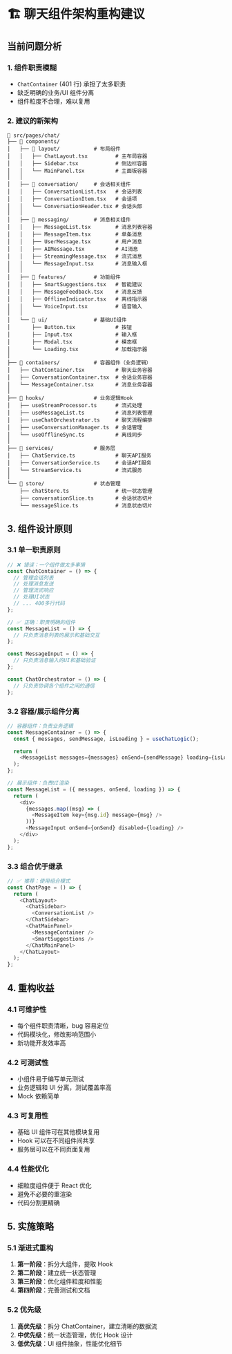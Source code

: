 # 🏗️ 聊天组件架构重构建议

## 当前问题分析

### 1. 组件职责模糊

- `ChatContainer` (401 行) 承担了太多职责
- 缺乏明确的业务/UI 组件分离
- 组件粒度不合理，难以复用

### 2. 建议的新架构

```
📁 src/pages/chat/
├── 📁 components/
│   ├── 📁 layout/           # 布局组件
│   │   ├── ChatLayout.tsx         # 主布局容器
│   │   ├── Sidebar.tsx            # 侧边栏容器
│   │   └── MainPanel.tsx          # 主面板容器
│   │
│   ├── 📁 conversation/     # 会话相关组件
│   │   ├── ConversationList.tsx   # 会话列表
│   │   ├── ConversationItem.tsx   # 会话项
│   │   └── ConversationHeader.tsx # 会话头部
│   │
│   ├── 📁 messaging/        # 消息相关组件
│   │   ├── MessageList.tsx        # 消息列表容器
│   │   ├── MessageItem.tsx        # 单条消息
│   │   ├── UserMessage.tsx        # 用户消息
│   │   ├── AIMessage.tsx          # AI消息
│   │   ├── StreamingMessage.tsx   # 流式消息
│   │   └── MessageInput.tsx       # 消息输入框
│   │
│   ├── 📁 features/         # 功能组件
│   │   ├── SmartSuggestions.tsx   # 智能建议
│   │   ├── MessageFeedback.tsx    # 消息反馈
│   │   ├── OfflineIndicator.tsx   # 离线指示器
│   │   └── VoiceInput.tsx         # 语音输入
│   │
│   └── 📁 ui/               # 基础UI组件
│       ├── Button.tsx             # 按钮
│       ├── Input.tsx              # 输入框
│       ├── Modal.tsx              # 模态框
│       └── Loading.tsx            # 加载指示器
│
├── 📁 containers/           # 容器组件（业务逻辑）
│   ├── ChatContainer.tsx          # 聊天业务容器
│   ├── ConversationContainer.tsx  # 会话业务容器
│   └── MessageContainer.tsx       # 消息业务容器
│
├── 📁 hooks/                # 业务逻辑Hook
│   ├── useStreamProcessor.ts      # 流式处理
│   ├── useMessageList.ts          # 消息列表管理
│   ├── useChatOrchestrator.ts     # 聊天流程编排
│   ├── useConversationManager.ts  # 会话管理
│   └── useOfflineSync.ts          # 离线同步
│
├── 📁 services/             # 服务层
│   ├── ChatService.ts             # 聊天API服务
│   ├── ConversationService.ts     # 会话API服务
│   └── StreamService.ts           # 流式服务
│
└── 📁 store/                # 状态管理
    ├── chatStore.ts               # 统一状态管理
    ├── conversationSlice.ts       # 会话状态切片
    └── messageSlice.ts            # 消息状态切片
```

## 3. 组件设计原则

### 3.1 单一职责原则

```typescript
// ❌ 错误：一个组件做太多事情
const ChatContainer = () => {
  // 管理会话列表
  // 处理消息发送
  // 管理流式响应
  // 处理UI状态
  // ... 400多行代码
};

// ✅ 正确：职责明确的组件
const MessageList = () => {
  // 只负责消息列表的展示和基础交互
};

const MessageInput = () => {
  // 只负责消息输入的UI和基础验证
};

const ChatOrchestrator = () => {
  // 只负责协调各个组件之间的通信
};
```

### 3.2 容器/展示组件分离

```typescript
// 容器组件：负责业务逻辑
const MessageContainer = () => {
  const { messages, sendMessage, isLoading } = useChatLogic();

  return (
    <MessageList messages={messages} onSend={sendMessage} loading={isLoading} />
  );
};

// 展示组件：负责UI渲染
const MessageList = ({ messages, onSend, loading }) => {
  return (
    <div>
      {messages.map((msg) => (
        <MessageItem key={msg.id} message={msg} />
      ))}
      <MessageInput onSend={onSend} disabled={loading} />
    </div>
  );
};
```

### 3.3 组合优于继承

```typescript
// ✅ 推荐：使用组合模式
const ChatPage = () => {
  return (
    <ChatLayout>
      <ChatSidebar>
        <ConversationList />
      </ChatSidebar>
      <ChatMainPanel>
        <MessageContainer />
        <SmartSuggestions />
      </ChatMainPanel>
    </ChatLayout>
  );
};
```

## 4. 重构收益

### 4.1 可维护性

- 每个组件职责清晰，bug 容易定位
- 代码模块化，修改影响范围小
- 新功能开发效率高

### 4.2 可测试性

- 小组件易于编写单元测试
- 业务逻辑和 UI 分离，测试覆盖率高
- Mock 依赖简单

### 4.3 可复用性

- 基础 UI 组件可在其他模块复用
- Hook 可以在不同组件间共享
- 服务层可以在不同页面复用

### 4.4 性能优化

- 细粒度组件便于 React 优化
- 避免不必要的重渲染
- 代码分割更精确

## 5. 实施策略

### 5.1 渐进式重构

1. **第一阶段**：拆分大组件，提取 Hook
2. **第二阶段**：建立统一状态管理
3. **第三阶段**：优化组件粒度和性能
4. **第四阶段**：完善测试和文档

### 5.2 优先级

1. **高优先级**：拆分 ChatContainer，建立清晰的数据流
2. **中优先级**：统一状态管理，优化 Hook 设计
3. **低优先级**：UI 组件抽象，性能优化细节

